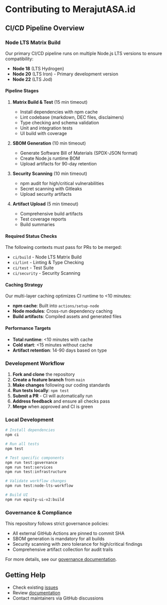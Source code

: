 # Contributing to MerajutASA.id

## CI/CD Pipeline Overview

### Node LTS Matrix Build

Our primary CI/CD pipeline runs on multiple Node.js LTS versions to ensure compatibility:

- **Node 18** (LTS Hydrogen)
- **Node 20** (LTS Iron) - Primary development version  
- **Node 22** (LTS Jod)

#### Pipeline Stages

1. **Matrix Build & Test** (15 min timeout)
   - Install dependencies with npm cache
   - Lint codebase (markdown, DEC files, disclaimers)
   - Type checking and schema validation
   - Unit and integration tests
   - UI build with coverage

2. **SBOM Generation** (10 min timeout)
   - Generate Software Bill of Materials (SPDX-JSON format)
   - Create Node.js runtime BOM
   - Upload artifacts for 90-day retention

3. **Security Scanning** (10 min timeout)
   - npm audit for high/critical vulnerabilities
   - Secret scanning with Gitleaks
   - Upload security artifacts

4. **Artifact Upload** (5 min timeout)
   - Comprehensive build artifacts
   - Test coverage reports
   - Build summaries

#### Required Status Checks

The following contexts must pass for PRs to be merged:

- `ci/build` - Node LTS Matrix Build
- `ci/lint` - Linting & Type Checking  
- `ci/test` - Test Suite
- `ci/security` - Security Scanning

#### Caching Strategy

Our multi-layer caching optimizes CI runtime to <10 minutes:

- **npm cache**: Built into `actions/setup-node`
- **Node modules**: Cross-run dependency caching
- **Build artifacts**: Compiled assets and generated files

#### Performance Targets

- **Total runtime**: <10 minutes with cache
- **Cold start**: <15 minutes without cache
- **Artifact retention**: 14-90 days based on type

### Development Workflow

1. **Fork and clone** the repository
2. **Create a feature branch** from `main`
3. **Make changes** following our coding standards
4. **Run tests locally**: `npm test`
5. **Submit a PR** - CI will automatically run
6. **Address feedback** and ensure all checks pass
7. **Merge** when approved and CI is green

### Local Development

```bash
# Install dependencies
npm ci

# Run all tests
npm test

# Test specific components
npm run test:governance
npm run test:services  
npm run test:infrastructure

# Validate workflow changes
npm run test:node-lts-workflow

# Build UI
npm run equity-ui-v2:build
```

### Governance & Compliance

This repository follows strict governance policies:

- All external GitHub Actions are pinned to commit SHA
- SBOM generation is mandatory for all builds
- Security scanning with zero tolerance for high/critical findings
- Comprehensive artifact collection for audit trails

For more details, see our [governance documentation](docs/governance/).

## Getting Help

- Check existing [issues](https://github.com/xcodeprem/merajutasa.id/issues)
- Review [documentation](docs/)
- Contact maintainers via GitHub discussions
